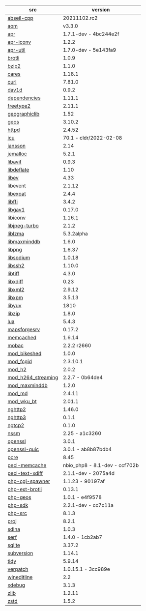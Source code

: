 | src | version |
| ---- | ---- |
| [abseil-cpp](https://github.com/abseil/abseil-cpp.git) | 20211102.rc2 |
| [aom](https://aomedia.googlesource.com/aom) | v3.3.0 |
| [apr](https://github.com/apache/apr) | 1.7.1-dev - 4bc244e2f |
| [apr-iconv](https://github.com/apache/apr-iconv) | 1.2.2 |
| [apr-util](https://github.com/apache/apr-util) | 1.7.0-dev - 5e143fa9 |
| [brotli](https://github.com/google/brotli) | 1.0.9 |
| [bzip2](https://gitlab.com/bzip2/bzip2.git) | 1.1.0 |
| [cares](https://github.com/c-ares/c-ares) | 1.18.1 |
| [curl](https://github.com/curl/curl) | 7.81.0 |
| [dav1d](https://code.videolan.org/videolan/dav1d.git) | 0.9.2 |
| [dependencies](https://github.com/lucasg/Dependencies) | 1.11.1 |
| [freetype2](https://git.savannah.nongnu.org/git/freetype/freetype2.git/) | 2.11.1 |
| [geographiclib](https://git.code.sf.net/p/geographiclib/code) | 1.52 |
| [geos](https://github.com/libgeos/geos) | 3.10.2 |
| [httpd](https://github.com/apache/httpd) | 2.4.52 |
| [icu](https://github.com/unicode-org/icu) | 70.1 - cldr/2022-02-08 |
| [jansson](https://github.com/akheron/jansson) | 2.14 |
| [jemalloc](https://github.com/jemalloc/jemalloc) | 5.2.1 |
| [libavif](https://github.com/AOMediaCodec/libavif.git) | 0.9.3 |
| [libdeflate](https://github.com/ebiggers/libdeflate.git) | 1.10 |
| [libev](https://git.lighttpd.net/libev) | 4.33 |
| [libevent](https://github.com/libevent/libevent) | 2.1.12 |
| [libexpat](https://github.com/libexpat/libexpat) | 2.4.4 |
| [libffi](https://github.com/nono303/libffi) | 3.4.2 |
| [libgav1](https://chromium.googlesource.com/codecs/libgav1) | 0.17.0 |
| [libiconv](https://github.com/winlibs/libiconv) | 1.16.1 |
| [libjpeg-turbo](https://github.com/libjpeg-turbo/libjpeg-turbo) | 2.1.2 |
| [liblzma](https://github.com/ShiftMediaProject/liblzma) | 5.3.2alpha |
| [libmaxminddb](https://github.com/maxmind/libmaxminddb) | 1.6.0 |
| [libpng](https://sourceforge.net/p/libpng/code/ci/master/tree/) | 1.6.37 |
| [libsodium](https://github.com/jedisct1/libsodium.git) | 1.0.18 |
| [libssh2](https://github.com/libssh2/libssh2) | 1.10.0 |
| [libtiff](https://gitlab.com/libtiff/libtiff) | 4.3.0 |
| [libxdiff](https://github.com/opencor/libxdiff) | 0.23 |
| [libxml2](https://github.com/GNOME/libxml2) | 2.9.12 |
| [libxpm](https://github.com/nono303/libxpm.git) | 3.5.13 |
| [libyuv](https://chromium.googlesource.com/libyuv/libyuv) | 1810 |
| [libzip](https://github.com/nih-at/libzip) | 1.8.0 |
| [lua](https://github.com/lua/lua) | 5.4.3 |
| [mapsforgesrv](https://github.com/nono303/mapsforgesrv.git) | 0.17.2 |
| [memcached](https://github.com/memcached/memcached) | 1.6.14 |
| [mobac](https://svn.code.sf.net/p/mobac/code) | 2.2.2 r2660 |
| [mod_bikeshed](https://github.com/JBlond/mod_bikeshed) | 1.0.0 |
| [mod_fcgid](https://github.com/nono303/mod_fcgid) | 2.3.10.1 |
| [mod_h2](https://github.com/icing/mod_h2) | 2.0.2 |
| [mod_h264_streaming](https://github.com/traceypooh/mod_h264_streaming--intra-keyframes) | 2.2.7 - 0b64de4 |
| [mod_maxminddb](https://github.com/maxmind/mod_maxminddb) | 1.2.0 |
| [mod_md](https://github.com/icing/mod_md) | 2.4.11 |
| [mod_wku_bt](https://github.com/nono303/mod_whatkilledus) | 2.01.1 |
| [nghttp2](https://github.com/nghttp2/nghttp2) | 1.46.0 |
| [nghttp3](https://github.com/ngtcp2/nghttp3) | 0.1.1 |
| [ngtcp2](https://github.com/ngtcp2/ngtcp2) | 0.1.0 |
| [nssm](https://github.com/puppetlabs/nssm) | 2.25 - a1c3260 |
| [openssl](https://github.com/openssl/openssl) | 3.0.1 |
| [openssl-quic](https://github.com/quictls/openssl) | 3.0.1 - ab8b87bdb4 |
| [pcre](https://github.com/jwilk-mirrors/pcre) | 8.45 |
| [pecl-memcache](https://github.com/websupport-sk/pecl-memcache) | nbio_php8 - 8.1-dev - ccf702b |
| [pecl-text-xdiff](https://github.com/php/pecl-text-xdiff) | 2.1.1-dev - 2075a4d |
| [php-cgi-spawner](https://github.com/deemru/php-cgi-spawner) | 1.1.23 - 90197af |
| [php-ext-brotli](https://github.com/kjdev/php-ext-brotli) | 0.13.1 |
| [php-geos](https://github.com/ModelTech/php-geos) | 1.0.1 - e4f9578 |
| [php-sdk](https://github.com/php/php-sdk-binary-tools) | 2.2.1-dev - cc7c11a |
| [php-src](https://github.com/php/php-src) | 8.1.3 |
| [proj](https://github.com/OSGeo/PROJ) | 8.2.1 |
| [sdlna](https://github.com/nono303/simpleDLNA) | 1.0.3 |
| [serf](https://github.com/apache/serf) | 1.4.0 - 1cb2ab7 |
| [sqlite](https://github.com/azadkuh/sqlite-amalgamation) | 3.37.2 |
| [subversion](https://github.com/apache/subversion) | 1.14.1 |
| [tidy](https://github.com/htacg/tidy-html5) | 5.9.14 |
| [verpatch](https://github.com/pavel-a/ddverpatch) | 1.0.15.1 - 3cc989e |
| [wineditline](https://svn.code.sf.net/p/mingweditline/code) | 2.2 |
| [xdebug](https://github.com/xdebug/xdebug) | 3.1.3 |
| [zlib](https://github.com/madler/zlib) | 1.2.11 |
| [zstd](https://github.com/facebook/zstd/tree/v1.5.2) | 1.5.2 |